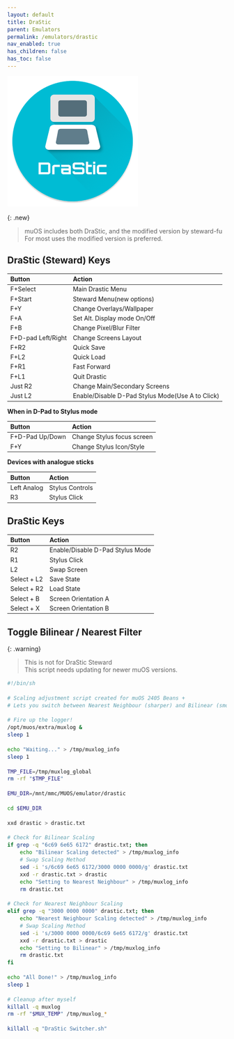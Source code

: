 ```yaml
---
layout: default
title: DraStic
parent: Emulators
permalink: /emulators/drastic
nav_enabled: true
has_children: false
has_toc: false
---
```

![](assets/images/drastic_new.png)

{: .new}
> muOS includes both DraStic, and the modified version by steward-fu
> For most uses the modified version is preferred.

## DraStic (Steward) Keys

| Button             | Action             |
|:-------------------|:-------------------|
| F+Select           | Main Drastic Menu  |
| F+Start            | Steward Menu(new options) |
| F+Y                | Change Overlays/Wallpaper |
| F+A                | Set Alt. Display mode On/Off |
| F+B                | Change Pixel/Blur Filter |
| F+D-pad Left/Right | Change Screens Layout |
| F+R2               | Quick Save |
| F+L2               | Quick Load |
| F+R1               | Fast Forward |
| F+L1               | Quit Drastic |
| Just R2            | Change Main/Secondary Screens |
| Just L2            | Enable/Disable D-Pad Stylus Mode(Use A to Click) |

**When in D-Pad to Stylus mode**

| Button             | Action             |
|:-------------------|:-------------------|
| F+D-Pad Up/Down    | Change Stylus focus screen |
| F+Y                | Change Stylus Icon/Style |

**Devices with analogue sticks**

| Button             | Action             |
|:-------------------|:-------------------|
| Left Analog        | Stylus Controls |
| R3                 | Stylus Click |

## DraStic Keys

| Button             | Action             |
|:-------------------|:-------------------|
| R2                 | Enable/Disable D-Pad Stylus Mode |
| R1                 | Stylus Click |
| L2                 | Swap Screen |
| Select + L2        | Save State |
| Select + R2        | Load State |
| Select + B         | Screen Orientation A |
| Select + X         | Screen Orientation B |

## Toggle Bilinear / Nearest Filter

{: .warning}
> This is not for DraStic Steward  
> This script needs updating for newer muOS versions.

```bash
#!/bin/sh
    
# Scaling adjustment script created for muOS 2405 Beans +
# Lets you switch between Nearest Neighbour (sharper) and Bilinear (smoother)
     
# Fire up the logger!
/opt/muos/extra/muxlog &
sleep 1
     
echo "Waiting..." > /tmp/muxlog_info
sleep 1
     
TMP_FILE=/tmp/muxlog_global
rm -rf "$TMP_FILE"
     
EMU_DIR=/mnt/mmc/MUOS/emulator/drastic
     
cd $EMU_DIR
     
xxd drastic > drastic.txt
     
# Check for Bilinear Scaling
if grep -q "6c69 6e65 6172" drastic.txt; then
    echo "Bilinear Scaling detected" > /tmp/muxlog_info
    # Swap Scaling Method
    sed -i 's/6c69 6e65 6172/3000 0000 0000/g' drastic.txt
    xxd -r drastic.txt > drastic
    echo "Setting to Nearest Neighbour" > /tmp/muxlog_info
    rm drastic.txt
     
# Check for Nearest Neighbour Scaling
elif grep -q "3000 0000 0000" drastic.txt; then
    echo "Nearest Neighbour Scaling detected" > /tmp/muxlog_info
    # Swap Scaling Method
    sed -i 's/3000 0000 0000/6c69 6e65 6172/g' drastic.txt
    xxd -r drastic.txt > drastic
    echo "Setting to Bilinear" > /tmp/muxlog_info
    rm drastic.txt
fi
     
echo "All Done!" > /tmp/muxlog_info
sleep 1
     
# Cleanup after myself
killall -q muxlog
rm -rf "$MUX_TEMP" /tmp/muxlog_*
     
killall -q "DraStic Switcher.sh"
```

